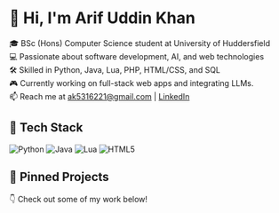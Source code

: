 # 👋 Hi, I'm Arif Uddin Khan

🎓 BSc (Hons) Computer Science student at University of Huddersfield  
💻 Passionate about software development, AI, and web technologies  
🛠️ Skilled in Python, Java, Lua, PHP, HTML/CSS, and SQL  
🎮 Currently working on full-stack web apps and integrating LLMs.  
📫 Reach me at ak5316221@gmail.com | [LinkedIn](www.linkedin.com/in/arif-u-k)

## 🧰 Tech Stack
![Python](https://img.shields.io/badge/Python-3776AB?style=flat&logo=python&logoColor=white)
![Java](https://img.shields.io/badge/Java-007396?style=flat&logo=java&logoColor=white)
![Lua](https://img.shields.io/badge/Lua-2C2D72?style=flat&logo=lua&logoColor=white)
![HTML5](https://img.shields.io/badge/HTML5-E34F26?style=flat&logo=html5&logoColor=white)

## 📌 Pinned Projects
👇 Check out some of my work below!
